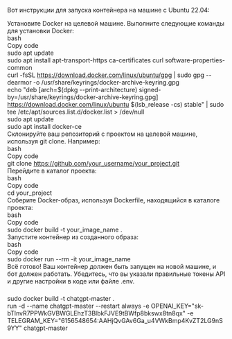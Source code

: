  Вот инструкции для запуска контейнера на машине с Ubuntu 22.04:  

Установите Docker на целевой машине. Выполните следующие команды для установки Docker:  
bash  
Copy code  
sudo apt update  
sudo apt install apt-transport-https ca-certificates curl software-properties-common  
curl -fsSL https://download.docker.com/linux/ubuntu/gpg | sudo gpg --dearmor -o /usr/share/keyrings/docker-archive-keyring.gpg  
echo "deb [arch=$(dpkg --print-architecture) signed-by=/usr/share/keyrings/docker-archive-keyring.gpg] https://download.docker.com/linux/ubuntu $(lsb_release -cs) stable" | sudo tee /etc/apt/sources.list.d/docker.list > /dev/null  
sudo apt update  
sudo apt install docker-ce  
Склонируйте ваш репозиторий с проектом на целевой машине, используя git clone. Например:  
bash  
Copy code  
git clone https://github.com/your_username/your_project.git  
Перейдите в каталог проекта:  
bash  
Copy code  
cd your_project  
Соберите Docker-образ, используя Dockerfile, находящийся в каталоге проекта:  
bash  
Copy code  
sudo docker build -t your_image_name .  
Запустите контейнер из созданного образа:  
bash  
Copy code  
sudo docker run --rm -it your_image_name  
Всё готово! Ваш контейнер должен быть запущен на новой машине, и бот должен работать. Убедитесь, что вы указали правильные токены API и другие настройки в коде или файле .env.  
  
  ###
  
 sudo docker build -t chatgpt-master .  
 run -d --name chatgpt-master --restart always -e OPENAI_KEY="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" -e  TELEGRAM_KEY="6156548654:AAHjQvGAv6Ga_u4VWkBmp4KvZT2LG9nS9YY" chatgpt-master  
